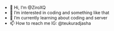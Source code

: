- 👋 Hi, I’m @ZiroXQ
- 👀 I’m interested in coding and something like that
- 🌱 I’m currently learning about coding and server
- 📫 How to reach me IG: @teukuradjasha

<!---
ZiroXQ/ZiroXQ is a ✨ special ✨ repository because its `README.md` (this file) appears on your GitHub profile.
You can click the Preview link to take a look at your changes.
--->
